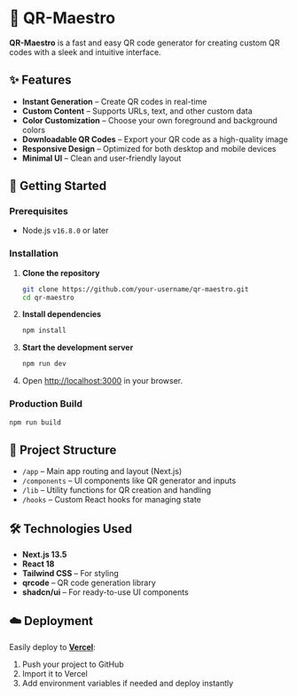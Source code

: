 # 🎻 QR-Maestro

**QR-Maestro** is a fast and easy QR code generator for creating custom QR codes with a sleek and intuitive interface.

## ✨ Features

- **Instant Generation** – Create QR codes in real-time
- **Custom Content** – Supports URLs, text, and other custom data
- **Color Customization** – Choose your own foreground and background colors
- **Downloadable QR Codes** – Export your QR code as a high-quality image
- **Responsive Design** – Optimized for both desktop and mobile devices
- **Minimal UI** – Clean and user-friendly layout

## 🚀 Getting Started

### Prerequisites

- Node.js `v16.8.0` or later

### Installation

1. **Clone the repository**

   ```bash
   git clone https://github.com/your-username/qr-maestro.git
   cd qr-maestro
   ```

2. **Install dependencies**

   ```bash
   npm install
   ```

3. **Start the development server**

   ```bash
   npm run dev
   ```

4. Open [http://localhost:3000](http://localhost:3000) in your browser.

### Production Build

```bash
npm run build
```

## 🧠 Project Structure

- `/app` – Main app routing and layout (Next.js)
- `/components` – UI components like QR generator and inputs
- `/lib` – Utility functions for QR creation and handling
- `/hooks` – Custom React hooks for managing state

## 🛠 Technologies Used

- **Next.js 13.5**
- **React 18**
- **Tailwind CSS** – For styling
- **qrcode** – QR code generation library
- **shadcn/ui** – For ready-to-use UI components

## ☁️ Deployment

Easily deploy to **[Vercel](https://vercel.com/)**:

1. Push your project to GitHub
2. Import it to Vercel
3. Add environment variables if needed and deploy instantly
